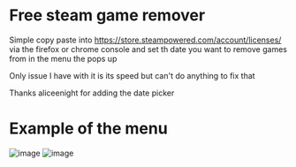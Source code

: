 # Free steam game remover
Simple copy paste into https://store.steampowered.com/account/licenses/ via the firefox or chrome console and set th date you want to remove games from in the menu the pops up

Only issue I have with it is its speed but can't do anything to fix that

Thanks aliceenight for adding the date picker

# Example of the menu
![image](https://github.com/user-attachments/assets/49d9bf2a-0c28-483c-8129-a959e2248d9e)
![image](https://github.com/user-attachments/assets/70e519eb-59e5-443a-ae36-d7f564fa5055)
